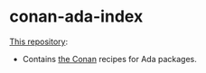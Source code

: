 # conan-ada-index

[This repository](https://github.com/reznikmm/conan-ada-index):

  - Contains [the Conan](https://docs.conan.io) recipes for Ada packages.

